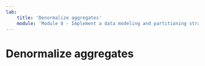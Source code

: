 ```yaml
---
lab:
    title: 'Denormalize aggregates'
    module: 'Module 8 - Implement a data modeling and partitioning strategy for Azure Cosmos DB SQL API'
---
```


# Denormalize aggregates
